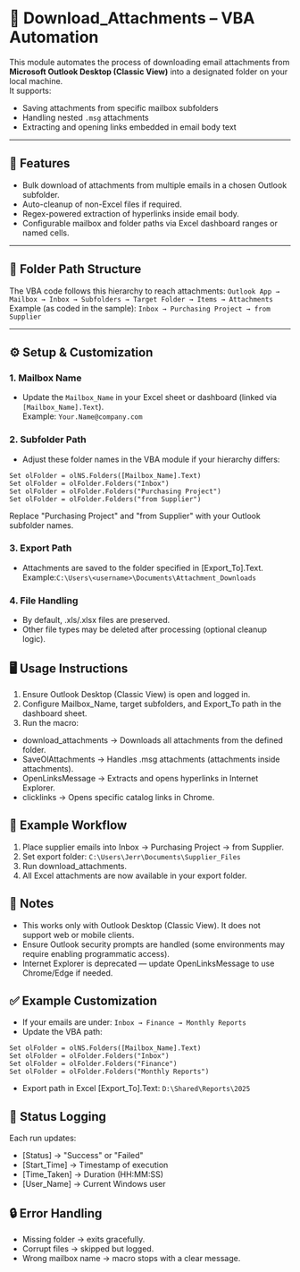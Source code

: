 # 📂 Download_Attachments – VBA Automation

This module automates the process of downloading email attachments from **Microsoft Outlook Desktop (Classic View)** into a designated folder on your local machine.  
It supports:
- Saving attachments from specific mailbox subfolders
- Handling nested `.msg` attachments
- Extracting and opening links embedded in email body text

---

## 🚀 Features
- Bulk download of attachments from multiple emails in a chosen Outlook subfolder.
- Auto-cleanup of non-Excel files if required.
- Regex-powered extraction of hyperlinks inside email body.
- Configurable mailbox and folder paths via Excel dashboard ranges or named cells.

---

## 📂 Folder Path Structure

The VBA code follows this hierarchy to reach attachments:
```Outlook App → Mailbox → Inbox → Subfolders → Target Folder → Items → Attachments```
Example (as coded in the sample):
```Inbox → Purchasing Project → from Supplier```


---

## ⚙️ Setup & Customization

### 1. Mailbox Name
- Update the `Mailbox_Name` in your Excel sheet or dashboard (linked via `[Mailbox_Name].Text`).  
Example: ```Your.Name@company.com```

### 2. Subfolder Path
- Adjust these folder names in the VBA module if your hierarchy differs:
```vba
Set olFolder = olNS.Folders([Mailbox_Name].Text)
Set olFolder = olFolder.Folders("Inbox")
Set olFolder = olFolder.Folders("Purchasing Project")
Set olFolder = olFolder.Folders("from Supplier")
```
Replace "Purchasing Project" and "from Supplier" with your Outlook subfolder names.

### 3. Export Path
- Attachments are saved to the folder specified in [Export_To].Text.
Example:```C:\Users\<username>\Documents\Attachment_Downloads```

### 4. File Handling
- By default, .xls/.xlsx files are preserved.
- Other file types may be deleted after processing (optional cleanup logic).

## 🖥 Usage Instructions
1. Ensure Outlook Desktop (Classic View) is open and logged in.
2. Configure Mailbox_Name, target subfolders, and Export_To path in the dashboard sheet.
3. Run the macro:
- download_attachments → Downloads all attachments from the defined folder.
- SaveOlAttachments → Handles .msg attachments (attachments inside attachments).
- OpenLinksMessage → Extracts and opens hyperlinks in Internet Explorer.
- clicklinks → Opens specific catalog links in Chrome.

## 🔧 Example Workflow
1. Place supplier emails into Inbox → Purchasing Project → from Supplier.
2. Set export folder: ```C:\Users\Jerr\Documents\Supplier_Files```
3. Run download_attachments.
4. All Excel attachments are now available in your export folder.

## 🧩 Notes
- This works only with Outlook Desktop (Classic View). It does not support web or mobile clients.
- Ensure Outlook security prompts are handled (some environments may require enabling programmatic access).
- Internet Explorer is deprecated — update OpenLinksMessage to use Chrome/Edge if needed.

## ✅ Example Customization
- If your emails are under: ```Inbox → Finance → Monthly Reports```
- Update the VBA path:
```
Set olFolder = olNS.Folders([Mailbox_Name].Text)
Set olFolder = olFolder.Folders("Inbox")
Set olFolder = olFolder.Folders("Finance")
Set olFolder = olFolder.Folders("Monthly Reports")
```
- Export path in Excel [Export_To].Text: ```D:\Shared\Reports\2025```

## 📌 Status Logging
Each run updates:
- [Status] → "Success" or "Failed"
- [Start_Time] → Timestamp of execution
- [Time_Taken] → Duration (HH:MM:SS)
- [User_Name] → Current Windows user

## 🔒 Error Handling
- Missing folder → exits gracefully.
- Corrupt files → skipped but logged.
- Wrong mailbox name → macro stops with a clear message.

